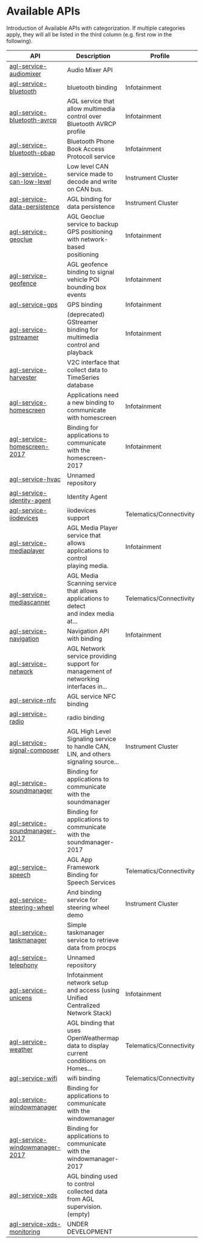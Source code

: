 
<!--
---
edit_link: ''
title: API Reference
origin_url: >-
  https://raw.githubusercontent.com/automotive-grade-linux/docs-sources/master/docs/api-reference/0-api-introduction.md
---
 WARNING: This file is generated by fetch_docs.js using /home/boron/Documents/AGL/docs-webtemplate/site/_data/tocs/apis_services/master/api-reference-intro-api-reference-book.yml -->

# Available APIs

Introduction of Available APIs with categorization. If multiple categories apply, they will all be listed in the third column (e.g. first row in the following).



| API | Description | Profile |
| --- | --- | --- |
| [agl-service-audiomixer](https://git.automotivelinux.org/apps/agl-service-audiomixer/about/) | Audio Mixer API | |
| [agl-service-bluetooth](https://git.automotivelinux.org/apps/agl-service-bluetooth/about/)        | bluetooth binding | Infotainment |
| [agl-service-bluetooth-avrcp](https://git.automotivelinux.org/apps/agl-service-bluetooth-avrcp/) | AGL service that allow multimedia control over Bluetooth AVRCP profile | Infotainment |
| [agl-service-bluetooth-pbap](https://git.automotivelinux.org/apps/agl-service-bluetooth-pbap/about/) | Bluetooth Phone Book Access Protocoll service | Infotainment |
| [agl-service-can-low-level](https://git.automotivelinux.org/apps/agl-service-can-low-level/about/) | Low level CAN service made to decode and write on CAN bus. | Instrument Cluster |
| [agl-service-data-persistence](https://git.automotivelinux.org/apps/agl-service-data-persistence/about/) | AGL binding for data persistence | Instrument Cluster |
| [agl-service-geoclue](https://git.automotivelinux.org/apps/agl-service-geoclue/about/) | AGL Geoclue service to backup GPS positioning with network-based <br /> positioning | Infotainment |
| [agl-service-geofence](https://git.automotivelinux.org/apps/agl-service-geofence/about/) | AGL geofence binding to signal vehicle POI bounding box events | Infotainment |
| [agl-service-gps](https://git.automotivelinux.org/apps/agl-service-gps/about/) | GPS binding | Infotainment            |
| [agl-service-gstreamer](https://git.automotivelinux.org/apps/agl-service-gstreamer/) | (deprecated) GStreamer binding for multimedia control and playback | Infotainment |
| [agl-service-harvester](https://git.automotivelinux.org/apps/agl-service-harvester/about/) | V2C interface that collect data to TimeSeries database |  |
| [agl-service-homescreen](https://git.automotivelinux.org/apps/agl-service-homescreen/about/) | Applications need a new binding to communicate with homescreen | Infotainment |
| [agl-service-homescreen-2017](https://git.automotivelinux.org/apps/agl-service-homescreen-2017/about/) | Binding for applications to communicate with the homescreen-2017 | Infotainment |
| [agl-service-hvac](https://git.automotivelinux.org/apps/agl-service-hvac/) | Unnamed repository |  |
| [agl-service-identity-agent](https://git.automotivelinux.org/apps/agl-service-identity-agent/about/) | Identity Agent |  |
| [agl-service-iiodevices](https://git.automotivelinux.org/apps/agl-service-iiodevices/about/) | iiodevices support | Telematics/Connectivity |
| [agl-service-mediaplayer](https://git.automotivelinux.org/apps/agl-service-mediaplayer/about/) | AGL Media Player service that allows applications to control <br /> playing media. | Infotainment |
| [agl-service-mediascanner](https://git.automotivelinux.org/apps/agl-service-mediascanner/about/) | AGL Media Scanning service that allows applications to detect <br /> and index media at... | Telematics/Connectivity |
| [agl-service-navigation](https://git.automotivelinux.org/apps/agl-service-navigation/) | Navigation API with binding | Infotainment |
| [agl-service-network](https://git.automotivelinux.org/apps/agl-service-network/about/) | AGL Network service providing support for management of networking <br /> interfaces in... |  |
| [agl-service-nfc](https://git.automotivelinux.org/apps/agl-service-nfc/about/)              | AGL service NFC binding                                                |                         |
| [agl-service-radio](https://git.automotivelinux.org/apps/agl-service-radio/about/)            | radio binding                                                          |                         |
| [agl-service-signal-composer](https://git.automotivelinux.org/apps/agl-service-signal-composer/about/)  | AGL High Level Signaling service to handle CAN, LIN, and others <br /> signaling source...        | Instrument Cluster       |
| [agl-service-soundmanager](https://git.automotivelinux.org/apps/agl-service-soundmanager/about/)      | Binding for applications to communicate with the soundmanager          |                         |
| [agl-service-soundmanager-2017](https://git.automotivelinux.org/apps/agl-service-soundmanager-2017/about/) | Binding for applications to communicate with the soundmanager-2017     |                         |
| [agl-service-speech](https://git.automotivelinux.org/apps/agl-service-speech/about/)            | AGL App Framework Binding for Speech Services                          | Telematics/Connectivity |
| [agl-service-steering-wheel](https://git.automotivelinux.org/apps/agl-service-steering-wheel/about/)    | And binding service for steering wheel demo                            | Instrument Cluster      |
| [agl-service-taskmanager](https://git.automotivelinux.org/apps/agl-service-taskmanager/about/)       | Simple taskmanager service to retrieve data from procps                |                         |
| [agl-service-telephony](https://git.automotivelinux.org/apps/agl-service-telephony/about/)         | Unnamed repository                                                     |                         |
| [agl-service-unicens](https://git.automotivelinux.org/apps/agl-service-unicens/about/)           | Infotainment network setup and access (using Unified Centralized <br /> Network Stack)       | Infotainment       |
| [agl-service-weather](https://git.automotivelinux.org/apps/agl-service-weather/about/)           | AGL binding that uses OpenWeathermap data to display current <br /> conditions on Homes...       | Telematics/Connectivity       |
| [agl-service-wifi](https://git.automotivelinux.org/apps/agl-service-wifi/)              | wifi binding                                                           | Telematics/Connectivity |
| [agl-service-windowmanager](https://git.automotivelinux.org/apps/agl-service-windowmanager/about/)       | Binding for applications to communicate with the windowmanager         |                         |
| [agl-service-windowmanager-2017](https://git.automotivelinux.org/apps/agl-service-windowmanager-2017/about/)  | Binding for applications to communicate with the windowmanager-2017    |                         |
| [agl-service-xds](https://git.automotivelinux.org/apps/agl-service-xds/)                 | AGL binding used to control collected data from AGL <br /> supervision. (empty)       |       |
| [agl-service-xds-monitoring](https://git.automotivelinux.org/apps/agl-service-xds-monitoring/about/)      | UNDER DEVELOPMENT                                                      |                         |
